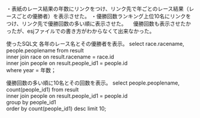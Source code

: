 ・表紙のレース結果の年数にリンクをつけ、リンク先で年ごとのレース結果（レースごとの優勝者）を表示させた。
・優勝回数ランキング上位10名にリンクをつけ、リンク先で優勝回数の多い順に表示させた。
　優勝回数も表示させたかったが、esjファイルでの書き方がわからなくて出来なかった。
 
 使ったSQL文
 各年のレース名とその優勝者を表示。
 select race.racename, people.peoplename from result \
                     inner join race on result.racename = race.id \
                     inner join people on result.people_id1 = people.id \
                     where year = 年数；
                     
優勝回数の多い順に10名とその回数を表示。
select people.peoplename, count(people_id1) from result \
                     inner join people on result.people_id1 = people.id \
                     group by people_id1 \
                     order by count(people_id1) desc limit 10;
